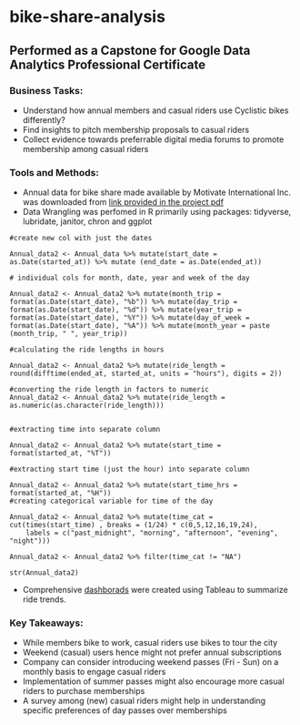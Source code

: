 # bike-share-analysis

## Performed as a Capstone for Google Data Analytics Professional Certificate

### Business Tasks:

* Understand how  annual members and casual riders use Cyclistic bikes differently?
* Find insights to pitch membership proposals to casual riders
* Collect evidence towards preferrable digital media forums to promote membership among casual riders

### Tools and Methods:

* Annual data for bike share made available by Motivate International Inc. was downloaded from [link provided in the project pdf](https://divvy-tripdata.s3.amazonaws.com/index.html)
* Data Wrangling was perfomed in R primarily using packages: tidyverse, lubridate, janitor, chron and ggplot

```
#create new col with just the dates

Annual_data2 <- Annual_data %>% mutate(start_date = as.Date(started_at)) %>% mutate (end_date = as.Date(ended_at))

# individual cols for month, date, year and week of the day

Annual_data2 <- Annual_data2 %>% mutate(month_trip = format(as.Date(start_date), "%b")) %>% mutate(day_trip = format(as.Date(start_date), "%d")) %>% mutate(year_trip = format(as.Date(start_date), "%Y")) %>% mutate(day_of_week = format(as.Date(start_date), "%A")) %>% mutate(month_year = paste (month_trip, " ", year_trip))

#calculating the ride lengths in hours

Annual_data2 <- Annual_data2 %>% mutate(ride_length = round(difftime(ended_at, started_at, units = "hours"), digits = 2))

#converting the ride length in factors to numeric
Annual_data2 <- Annual_data2 %>% mutate(ride_length = as.numeric(as.character(ride_length)))


#extracting time into separate column

Annual_data2 <- Annual_data2 %>% mutate(start_time = format(started_at, "%T"))

#extracting start time (just the hour) into separate column

Annual_data2 <- Annual_data2 %>% mutate(start_time_hrs = format(started_at, "%H"))
#creating categorical variable for time of the day

Annual_data2 <- Annual_data2 %>% mutate(time_cat = cut(times(start_time) , breaks = (1/24) * c(0,5,12,16,19,24), 
    labels = c("past_midnight", "morning", "afternoon", "evening", "night")))

Annual_data2 <- Annual_data2 %>% filter(time_cat != "NA")

str(Annual_data2)

```
* Comprehensive [dashborads](https://public.tableau.com/app/profile/lavanya.muthukumar1967/viz/CyclisticBikeShareAnalysis_16436078655310/Dashboard2#1) were created using Tableau to summarize ride trends.


### Key Takeaways:
* While members bike to work, casual riders use bikes to tour the city
* Weekend (casual) users hence might not prefer annual subscriptions
* Company can consider introducing  weekend passes (Fri - Sun) on a monthly basis to engage casual riders 
* Implementation of summer passes might also encourage more casual riders to purchase memberships
* A survey among (new) casual riders might help in understanding specific preferences of day passes over memberships

